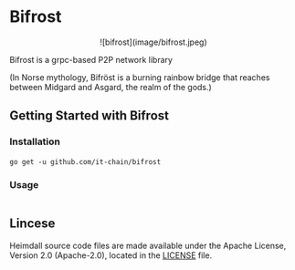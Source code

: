 # Bifrost

<p align="center">![bifrost](image/bifrost.jpeg)</p>



Bifrost is a grpc-based P2P network library

(In Norse mythology, Bifröst is a burning rainbow bridge that reaches between Midgard and Asgard, the realm of the gods.)
## Getting Started with Bifrost

### Installation

```
go get -u github.com/it-chain/bifrost
```

### Usage

```Go

```

## Lincese

Heimdall source code files are made available under the Apache License, Version 2.0 (Apache-2.0), located in the [LICENSE](LICENSE) file.

